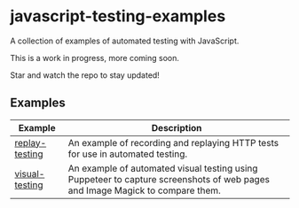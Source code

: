 # javascript-testing-examples

A collection of examples of automated testing with JavaScript.

This is a work in progress, more coming soon. 

Star and watch the repo to stay updated!

## Examples

| Example | Description |
| ------- | ----------- |
| [replay-testing](./replay-testing) | An example of recording and replaying HTTP tests for use in automated testing. |
| [visual-testing](./visual-testing) | An example of automated visual testing using Puppeteer to capture screenshots of web pages and Image Magick to compare them. |